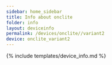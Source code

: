 ```yaml
---
sidebar: home_sidebar
title: Info about onclite
folder: info
layout: deviceinfo
permalink: /devices/onclite//variant2
device: onclite_variant2
---
```

{% include templates/device_info.md %}
